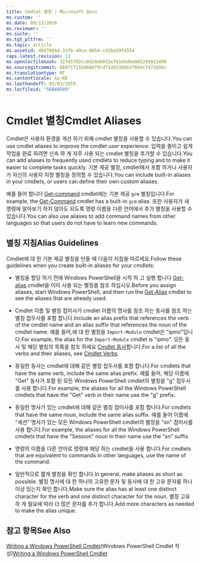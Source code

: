 ```yaml
---
title: Cmdlet 별칭 | Microsoft Docs
ms.custom: ''
ms.date: 09/13/2016
ms.reviewer: ''
ms.suite: ''
ms.tgt_pltfrm: ''
ms.topic: article
ms.assetid: d0d70864-33fb-49ce-8054-c41ba19fd554
caps.latest.revision: 11
ms.openlocfilehash: 32f45702cc0d28e6652ef61ebdbe085291013408
ms.sourcegitcommit: b6871f21bd666f9cd71dd336bb3f844cf472b56c
ms.translationtype: MT
ms.contentlocale: ko-KR
ms.lasthandoff: 02/03/2019
ms.locfileid: "56860509"
---
```

# <a name="cmdlet-aliases"></a><span data-ttu-id="665d9-102">Cmdlet 별칭</span><span class="sxs-lookup"><span data-stu-id="665d9-102">Cmdlet Aliases</span></span>

<span data-ttu-id="665d9-103">Cmdlet은 사용자 환경을 개선 하기 위해 cmdlet 별칭을 사용할 수 있습니다.</span><span class="sxs-lookup"><span data-stu-id="665d9-103">You can use cmdlet aliases to improve the cmdlet user experience.</span></span> <span data-ttu-id="665d9-104">입력을 줄이고 쉽게 작업을 완료 하려면 신속 하 게 자주 사용 되는 cmdlet 별칭을 추가할 수 있습니다.</span><span class="sxs-lookup"><span data-stu-id="665d9-104">You can add aliases to frequently used cmdlets to reduce typing and to make it easier to complete tasks quickly.</span></span> <span data-ttu-id="665d9-105">기본 제공 별칭, cmdlet에서 포함 하거나 사용자가 자신의 사용자 지정 별칭을 정의할 수 있습니다.</span><span class="sxs-lookup"><span data-stu-id="665d9-105">You can include built-in aliases in your cmdlets, or users can define their own custom aliases.</span></span>

<span data-ttu-id="665d9-106">예를 들어 합니다 [Get-command](/powershell/module/microsoft.powershell.core/get-command) cmdlet에는 기본 제공 `gcm` 별칭입니다.</span><span class="sxs-lookup"><span data-stu-id="665d9-106">For example, the [Get-Command](/powershell/module/microsoft.powershell.core/get-command) cmdlet has a built-in `gcm` alias.</span></span> <span data-ttu-id="665d9-107">또한 사용자가 새 명령에 알아보기 하지 않아도 되도록 명령 이름을 다른 언어에서 추가 별칭을 사용할 수 있습니다.</span><span class="sxs-lookup"><span data-stu-id="665d9-107">You can also use aliases to add command names from other languages so that users do not have to learn new commands.</span></span>

## <a name="alias-guidelines"></a><span data-ttu-id="665d9-108">별칭 지침</span><span class="sxs-lookup"><span data-stu-id="665d9-108">Alias Guidelines</span></span>

<span data-ttu-id="665d9-109">Cmdlet에 대 한 기본 제공 별칭을 만들 때 다음이 지침을 따르세요.</span><span class="sxs-lookup"><span data-stu-id="665d9-109">Follow these guidelines when you create built-in aliases for your cmdlets:</span></span>

- <span data-ttu-id="665d9-110">별칭을 할당 하기 전에 Windows PowerShell을 시작 하 고 실행 합니다 [Get-alias](/powershell/module/Microsoft.PowerShell.Utility/Get-Alias) cmdlet을 이미 사용 되는 별칭을 참조 하십시오.</span><span class="sxs-lookup"><span data-stu-id="665d9-110">Before you assign aliases, start Windows PowerShell, and then run the [Get-Alias](/powershell/module/Microsoft.PowerShell.Utility/Get-Alias) cmdlet to see the aliases that are already used.</span></span>

- <span data-ttu-id="665d9-111">Cmdlet 이름 및 별칭 접미사가 cmdlet 이름의 명사를 참조 하는 동사를 참조 하는 별칭 접두사를 포함 합니다.</span><span class="sxs-lookup"><span data-stu-id="665d9-111">Include an alias prefix that references the verb of the cmdlet name and an alias suffix that references the noun of the cmdlet name.</span></span> <span data-ttu-id="665d9-112">예를 들어,에 대 한 별칭을 `Import-Module` cmdlet은 "ipmo"입니다.</span><span class="sxs-lookup"><span data-stu-id="665d9-112">For example, the alias for the `Import-Module` cmdlet is "ipmo".</span></span> <span data-ttu-id="665d9-113">모든 동사 및 해당 별칭의 목록을 참조 하세요 [Cmdlet 동사](./approved-verbs-for-windows-powershell-commands.md)합니다.</span><span class="sxs-lookup"><span data-stu-id="665d9-113">For a list of all the verbs and their aliases, see [Cmdlet Verbs](./approved-verbs-for-windows-powershell-commands.md).</span></span>

- <span data-ttu-id="665d9-114">동일한 동사는 cmdlet에 대해 같은 별칭 접두사를 포함 합니다.</span><span class="sxs-lookup"><span data-stu-id="665d9-114">For cmdlets that have the same verb, include the same alias prefix.</span></span> <span data-ttu-id="665d9-115">예를 들어, 해당 이름에 "Get" 동사가 포함 된 모든 Windows PowerShell cmdlet의 별칭을 "g" 접두사를 사용 합니다.</span><span class="sxs-lookup"><span data-stu-id="665d9-115">For example, the aliases for all the Windows PowerShell cmdlets that have the "Get" verb in their name use the "g" prefix.</span></span>

- <span data-ttu-id="665d9-116">동일한 명사가 있는 cmdlet에 대해 같은 별칭 접미사를 포함 합니다.</span><span class="sxs-lookup"><span data-stu-id="665d9-116">For cmdlets that have the same noun, include the same alias suffix.</span></span> <span data-ttu-id="665d9-117">예를 들어 이름에 "세션" 명사가 있는 모든 Windows PowerShell cmdlet의 별칭을 "sn" 접미사를 사용 합니다.</span><span class="sxs-lookup"><span data-stu-id="665d9-117">For example, the aliases for all the Windows PowerShell cmdlets that have the "Session" noun in their name use the "sn" suffix.</span></span>

- <span data-ttu-id="665d9-118">명령의 이름을 다른 언어로 명령에 해당 하는 cmdlet을 사용 합니다.</span><span class="sxs-lookup"><span data-stu-id="665d9-118">For cmdlets that are equivalent to commands in other languages, use the name of the command.</span></span>

- <span data-ttu-id="665d9-119">일반적으로 짧게 별칭을 확인 합니다.</span><span class="sxs-lookup"><span data-stu-id="665d9-119">In general, make aliases as short as possible.</span></span> <span data-ttu-id="665d9-120">별칭 명사에 대 한 하나의 고유한 문자 및 동사에 대 한 고유 문자를 하나 이상 있는지 확인 합니다.</span><span class="sxs-lookup"><span data-stu-id="665d9-120">Make sure the alias has at least one distinct character for the verb and one distinct character for the noun.</span></span> <span data-ttu-id="665d9-121">별칭 고유 하 게 필요에 따라 더 많은 문자를 추가 합니다.</span><span class="sxs-lookup"><span data-stu-id="665d9-121">Add more characters as needed to make the alias unique.</span></span>

## <a name="see-also"></a><span data-ttu-id="665d9-122">참고 항목</span><span class="sxs-lookup"><span data-stu-id="665d9-122">See Also</span></span>

<span data-ttu-id="665d9-123">[Writing a Windows PowerShell Cmdlet](./writing-a-windows-powershell-cmdlet.md)(Windows PowerShell Cmdlet 작성)</span><span class="sxs-lookup"><span data-stu-id="665d9-123">[Writing a Windows PowerShell Cmdlet](./writing-a-windows-powershell-cmdlet.md)</span></span>
